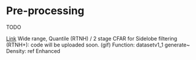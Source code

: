 # Pre-processing
TODO

<a href="https://drive.google.com/file/d/1hTHAHEYdhl6yEDdTz3uxv08vsdG4lxu7/view?usp=drive_link">Link</a>
Wide range, Quantile (RTNH) / 2 stage CFAR for Sidelobe filtering (RTNH+): code will be uploaded soon. (gif)
Function: datasetv1_1 generate~
Density: ref Enhanced
